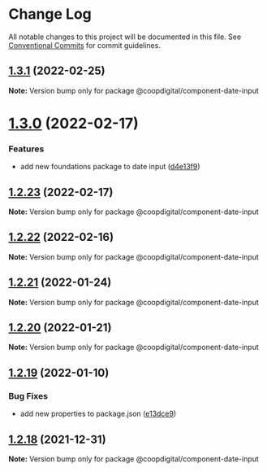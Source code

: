 # Change Log

All notable changes to this project will be documented in this file.
See [Conventional Commits](https://conventionalcommits.org) for commit guidelines.

## [1.3.1](https://github.com/coopdigital/coop-frontend/compare/@coopdigital/component-date-input@1.3.0...@coopdigital/component-date-input@1.3.1) (2022-02-25)

**Note:** Version bump only for package @coopdigital/component-date-input





# [1.3.0](https://github.com/coopdigital/coop-frontend/compare/@coopdigital/component-date-input@1.2.23...@coopdigital/component-date-input@1.3.0) (2022-02-17)


### Features

* add new foundations package to date input ([d4e13f9](https://github.com/coopdigital/coop-frontend/commit/d4e13f95f33fe1f90e7bceba4143baf34e789101))





## [1.2.23](https://github.com/coopdigital/coop-frontend/compare/@coopdigital/component-date-input@1.2.22...@coopdigital/component-date-input@1.2.23) (2022-02-17)

**Note:** Version bump only for package @coopdigital/component-date-input





## [1.2.22](https://github.com/coopdigital/coop-frontend/compare/@coopdigital/component-date-input@1.2.21...@coopdigital/component-date-input@1.2.22) (2022-02-16)

**Note:** Version bump only for package @coopdigital/component-date-input





## [1.2.21](https://github.com/coopdigital/coop-frontend/compare/@coopdigital/component-date-input@1.2.20...@coopdigital/component-date-input@1.2.21) (2022-01-24)

**Note:** Version bump only for package @coopdigital/component-date-input





## [1.2.20](https://github.com/coopdigital/coop-frontend/compare/@coopdigital/component-date-input@1.2.19...@coopdigital/component-date-input@1.2.20) (2022-01-21)

**Note:** Version bump only for package @coopdigital/component-date-input





## [1.2.19](https://github.com/coopdigital/coop-frontend/compare/@coopdigital/component-date-input@1.2.18...@coopdigital/component-date-input@1.2.19) (2022-01-10)


### Bug Fixes

* add new properties to package.json ([e13dce9](https://github.com/coopdigital/coop-frontend/commit/e13dce94798600b80da4d0183ce96331b91c72aa))





## [1.2.18](https://github.com/coopdigital/coop-frontend/compare/@coopdigital/component-date-input@1.2.17...@coopdigital/component-date-input@1.2.18) (2021-12-31)

**Note:** Version bump only for package @coopdigital/component-date-input
